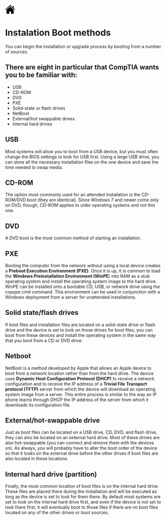 [![Home](/img/home.jpg)](1.3_OS.md)


# Instalation Boot methods

You can begin the installation or upgrade process by booting from a number of sources.

## There are eight in particular that CompTIA wants you to be familiar with:
- USB
- CD-ROM
- DVD
- PXE
- Solid-state or flash drives
- NetBoot
- External/hot swappable drives
- Internal hard drives

## USB
Most systems will allow you to boot from a USB device, but you must often change the
BIOS settings to look for USB first. Using a large USB drive, you can store all the necessary
installation files on the one device and save the time needed to swap media.

## CD-ROM
The option most commonly used for an attended installation is the CD-ROM/DVD boot
(they are identical). Since Windows 7 and newer come only on DVD, though, CD-ROM
applies to older operating systems and not this one.

## DVD
A DVD boot is the most common method of starting an installation.

## PXE
Booting the computer from the network without using a local device creates a **Preboot
Execution Environment (PXE)**. Once it is up, it is common to load the **Windows
Preinstallation Environment (WinPE**) into RAM as a stub operating system and install the
operating system image to the hard drive.
WinPE can be installed onto a bootable CD, USB, or network drive using the
copype.cmd command. This environment can be used in conjunction with a Windows
deployment from a server for unattended installations.

## Solid state/flash drives
If boot files and installation files are located on a solid-state drive or flash drive and the
device is set to look on those drives for boot files, you can boot from these devices and
install the operating system in the same way that you boot from a CD or DVD drive.

## Netboot
NetBoot is a method developed by Apple that allows an Apple device to boot from a network
location rather than from the hard drive. The device uses **Dynamic Host Configuration
Protocol (DHCP)** to receive a network configuration and to receive the IP address of a **Trivial
File Transport protocol (TFTP)** server from which the device will download an operating system
image from a server. This entire process is similar to the way an IP phone learns through
DHCP the IP address of the server from which it downloads its configuration file.

## External/hot-swappable drive
Just as boot files can be located on a USB drive, CD, DVD, and flash drive, they can also
be located on an external hard drive. Most of these drives are also hot-swappable (you can
connect and remove them with the devices on). As always, you will probably have to alter
the boot order of the device so that it looks on the external drive before the other drives if
boot files are also located in these locations.

## Internal hard drive (partition)
Finally, the most common location of boot files is on the internal hard drive. These files are
placed there during the installation and will be executed as long as the device is set to look
for them there. By default most systems are set to look on the internal hard drive first, and
even if the device is not set to look there first, it will eventually boot to those files if there
are no boot files located on any of the other drives or boot sources.

